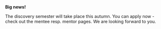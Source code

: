 **Big news!**

The discovery semester will take place this autumn.
You can apply now - check out the mentee resp. mentor pages.
We are looking forward to you.
